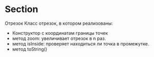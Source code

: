 # Section
Отрезок
Класс отрезок, в котором реализованы:
- Конструктор с координатам границы точек
- метод zoom: увеличивает отрезок в n раз.
- метод isInside: проверяет находиться ли точка в промежутке.
- метод toString()

